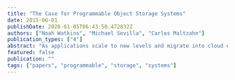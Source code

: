 ```yaml
---
title: "The Case for Programmable Object Storage Systems"
date: 2015-06-01
publishDate: 2020-01-05T06:43:50.472832Z
authors: ["Noah Watkins", "Michael Sevilla", "Carlos Maltzahn"]
publication_types: ["4"]
abstract: "As applications scale to new levels and migrate into cloud environments, there has been a significant departure from the exclusive reliance on the POSIX file I/O interface. However in doing so, application often discover a lack of services, forcing them to use bolt-on features or take on the respon- sibility of critical data management tasks. This often results in duplication of complex software with extreme correctness requirements. Instead, wouldn't it be nice if an application could just convey what it wanted out of a storage system, and have the storage system understand? The central question we address in this paper is whether or not the design delta between two storage systems can be expressed in a form such that one system becomes lit- tle more than a configuration of the other. Storage systems should expose their useful services in a way that separates performance from correctness, allowing for their safe reuse. After all, hardened code in storage systems protects count- less value, and its correctness is only as good as the stress we place on it. We demonstrate these concepts by synthesiz- ing the CORFU high-performance shared-log abstraction in Ceph through minor modifications of existing sub-systems that are orthogonal to correctness."
featured: false
publication: ""
tags: ["papers", "programmable", "storage", "systems"]
---
```


